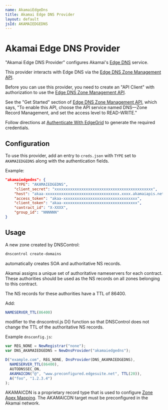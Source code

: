 ```yaml
---
name: AkamaiEdgeDns
title: Akamai Edge DNS Provider
layout: default
jsId: AKAMAIEDGEDNS
---
```


# Akamai Edge DNS Provider

"Akamai Edge DNS Provider" configures Akamai's
[Edge DNS](https://www.akamai.com/us/en/products/security/edge-dns.jsp) service.

This provider interacts with Edge DNS via the
[Edge DNS Zone Management API](https://developer.akamai.com/api/cloud_security/edge_dns_zone_management/v2.html).

Before you can use this provider, you need to create an "API Client" with authorization to use the
[Edge DNS Zone Management API](https://developer.akamai.com/api/cloud_security/edge_dns_zone_management/v2.html).

See the "Get Started" section of [Edge DNS Zone Management API](https://developer.akamai.com/api/cloud_security/edge_dns_zone_management/v2.html),
which says, "To enable this API, choose the API service named DNS—Zone Record Management, and set the access level to READ-WRITE."

Follow directions at [Authenticate With EdgeGrid](https://developer.akamai.com/getting-started/edgegrid) to generate
the required credentials.

## Configuration

To use this provider, add an entry to `creds.json` with `TYPE` set to `AKAMAIEDGEDNS` along with the authentication fields.

Example:

```json
"akamaiedgedns": {
    "TYPE": "AKAMAIEDGEDNS",
    "client_secret": "xxxxxxxxxxxxxxxxxxxxxxxxxxxxxxxxxxxxxxxxxxxx",
    "host": "akaa-xxxxxxxxxxxxxxxxxxxxxxxxxxxxxxxxx.xxxx.akamaiapis.net",
    "access_token": "akaa-xxxxxxxxxxxxxxxxxxxxxxxxxxxxxxxxx",
    "client_token": "akaa-xxxxxxxxxxxxxxxxxxxxxxxxxxxxxxxxx",
    "contract_id": "X-XXXX",
    "group_id": "NNNNNN"
}
```

## Usage

A new zone created by DNSControl:

```bash
dnscontrol create-domains
```

automatically creates SOA and authoritative NS records.

Akamai assigns a unique set of authoritative nameservers for each contract.  These authorities should be
used as the NS records on all zones belonging to this contract.

The NS records for these authorities have a TTL of 86400.

Add:

```js
NAMESERVER_TTL(86400)
```

modifier to the dnscontrol.js D() function so that DNSControl does not change the TTL of the authoritative NS records.

Example `dnsconfig.js`:

```js
var REG_NONE = NewRegistrar("none");
var DNS_AKAMAIEDGEDNS = NewDnsProvider("akamaiedgedns");

D("example.com", REG_NONE, DnsProvider(DNS_AKAMAIEDGEDNS),
  NAMESERVER_TTL(86400),
  AUTODNSSEC_ON,
  AKAMAICDN("@", "www.preconfigured.edgesuite.net", TTL(20)),
  A("foo", "1.2.3.4")
);
```

AKAMAICDN is a proprietary record type that is used to configure [Zone Apex Mapping](https://blogs.akamai.com/2019/08/fast-dns-zone-apex-mapping-dnssec.html).
The AKAMAICDN target must be preconfigured in the Akamai network.
